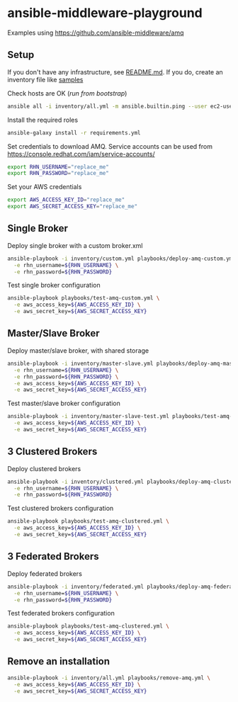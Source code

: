 # ansible-middleware-playground

Examples using https://github.com/ansible-middleware/amq

## Setup

If you don't have any infrastructure, see [README.md](configure-aws%2FREADME.md). If you do, create an inventory file like [samples](inventory/samples)

Check hosts are OK (_run from bootstrap_)
```bash
ansible all -i inventory/all.yml -m ansible.builtin.ping --user ec2-user --private-key ~/ec2_keypair.pem
```

Install the required roles
```bash
ansible-galaxy install -r requirements.yml
```

Set credentials to download AMQ. Service accounts can be used from https://console.redhat.com/iam/service-accounts/
```bash
export RHN_USERNAME="replace_me"
export RHN_PASSWORD="replace_me"
```

Set your AWS credentials
```bash
export AWS_ACCESS_KEY_ID="replace_me"
export AWS_SECRET_ACCESS_KEY="replace_me"
```

## Single Broker

Deploy single broker with a custom broker.xml
```bash
ansible-playbook -i inventory/custom.yml playbooks/deploy-amq-custom.yml \
  -e rhn_username=${RHN_USERNAME} \
  -e rhn_password=${RHN_PASSWORD}
```

Test single broker configuration
```bash
ansible-playbook playbooks/test-amq-custom.yml \
  -e aws_access_key=${AWS_ACCESS_KEY_ID} \
  -e aws_secret_key=${AWS_SECRET_ACCESS_KEY}
```

## Master/Slave Broker

Deploy master/slave broker, with shared storage
```bash
ansible-playbook -i inventory/master-slave.yml playbooks/deploy-amq-master-slave.yml \
  -e rhn_username=${RHN_USERNAME} \
  -e rhn_password=${RHN_PASSWORD} \
  -e aws_access_key=${AWS_ACCESS_KEY_ID} \
  -e aws_secret_key=${AWS_SECRET_ACCESS_KEY}
```

Test master/slave broker configuration
```bash
ansible-playbook -i inventory/master-slave-test.yml playbooks/test-amq-master-slave.yml \
  -e aws_access_key=${AWS_ACCESS_KEY_ID} \
  -e aws_secret_key=${AWS_SECRET_ACCESS_KEY}
```

## 3 Clustered Brokers

Deploy clustered brokers
```bash
ansible-playbook -i inventory/clustered.yml playbooks/deploy-amq-clustered.yml \
  -e rhn_username=${RHN_USERNAME} \
  -e rhn_password=${RHN_PASSWORD}
```

Test clustered brokers configuration
```bash
ansible-playbook playbooks/test-amq-clustered.yml \
  -e aws_access_key=${AWS_ACCESS_KEY_ID} \
  -e aws_secret_key=${AWS_SECRET_ACCESS_KEY}
```

## 3 Federated Brokers

Deploy federated brokers
```bash
ansible-playbook -i inventory/federated.yml playbooks/deploy-amq-federated.yml \
  -e rhn_username=${RHN_USERNAME} \
  -e rhn_password=${RHN_PASSWORD}
```

Test federated brokers configuration
```bash
ansible-playbook playbooks/test-amq-clustered.yml \
  -e aws_access_key=${AWS_ACCESS_KEY_ID} \
  -e aws_secret_key=${AWS_SECRET_ACCESS_KEY}
```

## Remove an installation

```bash
ansible-playbook -i inventory/all.yml playbooks/remove-amq.yml \
  -e aws_access_key=${AWS_ACCESS_KEY_ID} \
  -e aws_secret_key=${AWS_SECRET_ACCESS_KEY}
```
